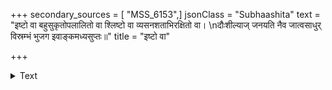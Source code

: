 +++
secondary_sources = [ "MSS_6153",]
jsonClass = "Subhaashita"
text = "इष्टो वा बहुसुकृतोपलालितो वा श्लिष्टो वा व्यसनशताभिरक्षितो वा।  \nदौःशील्याज् जनयति नैव जात्वसाधुर् विस्रम्भं भुजग इवाङ्कमध्यसुप्तः॥"
title = "इष्टो वा"

+++

<details><summary>Text</summary>

इष्टो वा बहुसुकृतोपलालितो वा श्लिष्टो वा व्यसनशताभिरक्षितो वा।  
दौःशील्याज् जनयति नैव जात्वसाधुर् विस्रम्भं भुजग इवाङ्कमध्यसुप्तः॥
</details>
